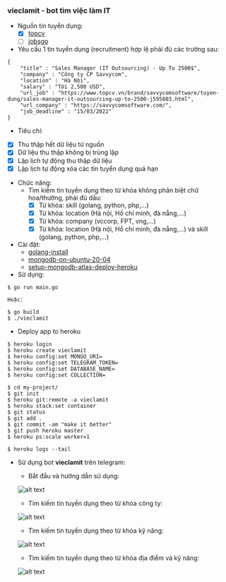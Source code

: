 ### vieclamit - bot tìm việc làm IT
- Nguồn tin tuyển dụng:
    * [x]  [topcv](https://www.topcv.vn/tim-viec-lam-it-phan-mem-c10026)
    * [ ]  [jobsgo](https://jobsgo.vn/viec-lam-cong-nghe-thong-tin.html)
    
- Yêu cầu 1 tin tuyển dụng (recruitment) hợp lệ phải đủ các trường sau:
```
{
    "title" : "Sales Manager (IT Outsourcing) - Up To 2500$",
    "company" : "Công ty CP Savvycom",
    "location" : "Hà Nội",
    "salary" : "Tới 2,500 USD",
    "url_job" : "https://www.topcv.vn/brand/savvycomsoftware/tuyen-dung/sales-manager-it-outsourcing-up-to-2500-j595803.html",
    "url_company" : "https://savvycomsoftware.com/",
    "job_deadline" : "15/03/2022"
} 
```

- Tiêu chí:
* [x]  Thu thập hết dữ liệu từ nguồn
* [x]  Dữ liệu thu thập không bị trùng lặp
* [x]  Lập lịch tự động thu thập dữ liệu
* [x]  Lập lịch tự động xóa các tin tuyển dụng quá hạn

- Chức năng:
    - Tìm kiếm tin tuyển dụng theo từ khóa không phân biệt chữ hoa/thường, phải đủ dấu:
        * [x]  Từ khóa: skill (golang, python, php,...)
        * [x]  Từ khóa: location (Hà nội, Hồ chí minh, đà nẵng,...)
        * [x]  Từ khóa: company (vccorp, FPT, vng,...)
        * [x]  Từ khóa: location (Hà nội, Hồ chí minh, đà nẵng,...) và skill (golang, python, php,...)  

- Cài đặt:
    - [golang-install](https://go.dev/doc/install)
    - [mongodb-on-ubuntu-20-04](https://www.digitalocean.com/community/tutorials/how-to-install-mongodb-on-ubuntu-20-04)
    - [setup-mongodb-atlas-deploy-heroku](https://www.mongodb.com/developer/how-to/use-atlas-on-heroku/)
- Sử dụng:
```
$ go run main.go
```
    Hoặc:
```
$ go build
$ ./vieclamit
```

- Deploy app to heroku
```
$ heroku login
$ heroku create vieclamit
$ heroku config:set MONGO_URI=
$ heroku config:set TELEGRAM_TOKEN=
$ heroku config:set DATABASE_NAME=
$ heroku config:set COLLECTION=

$ cd my-project/
$ git init
$ heroku git:remote -a vieclamit
$ heroku stack:set container
$ git status
$ git add .
$ git commit -am "make it better"
$ git push heroku master
$ heroku ps:scale worker=1

$ heroku logs --tail
```

- Sử dụng bot **vieclamit** trên telegram:
    - Bắt đầu và hướng dẫn sử dụng:
    
    ![alt text](https://github.com/dactoankmapydev/vieclamit/blob/master/doc_pictures/vli.png)
    
    - Tìm kiếm tin tuyển dụng theo từ khóa công ty:
    
    ![alt text](https://github.com/dactoankmapydev/vieclamit/blob/master/doc_pictures/company.png)
    
    - Tìm kiếm tin tuyển dụng theo từ khóa kỹ năng:
    
    ![alt text](https://github.com/dactoankmapydev/vieclamit/blob/master/doc_pictures/skill.png)
    
    - Tìm kiếm tin tuyển dụng theo từ khóa địa điểm và kỹ năng:
    
    ![alt text](https://github.com/dactoankmapydev/vieclamit/blob/master/doc_pictures/vli2.png)
